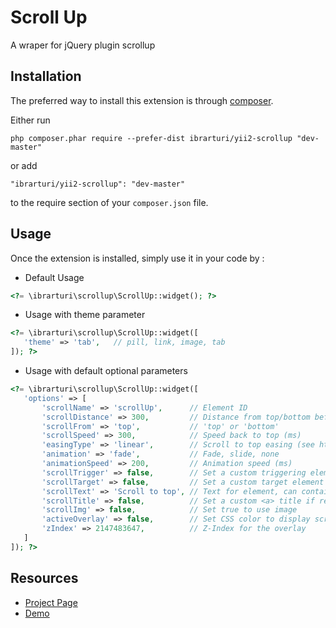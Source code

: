 Scroll Up
=========
A wraper for jQuery plugin scrollup

Installation
------------

The preferred way to install this extension is through [composer](http://getcomposer.org/download/).

Either run

```
php composer.phar require --prefer-dist ibrarturi/yii2-scrollup "dev-master"
```

or add

```
"ibrarturi/yii2-scrollup": "dev-master"
```

to the require section of your `composer.json` file.


Usage
-----

Once the extension is installed, simply use it in your code by  :

 * Default Usage

```php
<?= \ibrarturi\scrollup\ScrollUp::widget(); ?>
```
 * Usage with theme parameter

 ```php
<?= \ibrarturi\scrollup\ScrollUp::widget([
	'theme' => 'tab',   // pill, link, image, tab
]); ?>
```

 * Usage with default optional parameters

 ```php
 <?= \ibrarturi\scrollup\ScrollUp::widget([
    'options' => [
        'scrollName' => 'scrollUp',      // Element ID
        'scrollDistance' => 300,         // Distance from top/bottom before showing element (px)
        'scrollFrom' => 'top',           // 'top' or 'bottom'
        'scrollSpeed' => 300,            // Speed back to top (ms)
        'easingType' => 'linear',        // Scroll to top easing (see http://easings.net/)
        'animation' => 'fade',           // Fade, slide, none
        'animationSpeed' => 200,         // Animation speed (ms)
        'scrollTrigger' => false,        // Set a custom triggering element. Can be an HTML string or jQuery object
        'scrollTarget' => false,         // Set a custom target element for scrolling to. Can be element or number
        'scrollText' => 'Scroll to top', // Text for element, can contain HTML
        'scrollTitle' => false,          // Set a custom <a> title if required.
        'scrollImg' => false,            // Set true to use image
        'activeOverlay' => false,        // Set CSS color to display scrollUp active point, e.g '#00FFFF'
        'zIndex' => 2147483647,          // Z-Index for the overlay
    ]
]); ?>
```

Resources
------

 * [Project Page](http://markgoodyear.com/2013/01/scrollup-jquery-plugin/)
 * [Demo](http://markgoodyear.com/labs/scrollup/)